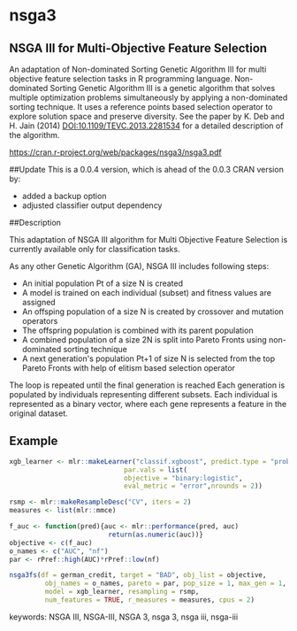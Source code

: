 # nsga3
## NSGA III for Multi-Objective Feature Selection


An adaptation of Non-dominated Sorting Genetic Algorithm III for multi
objective feature selection tasks in R programming language.
Non-dominated Sorting Genetic Algorithm III is a genetic algorithm that solves multiple
optimization problems simultaneously by applying a non-dominated sorting
technique. It uses a reference points based selection operator to explore
solution space and preserve diversity. See the paper by K. Deb and
H. Jain (2014) <DOI:10.1109/TEVC.2013.2281534> for a detailed description of the algorithm.

https://cran.r-project.org/web/packages/nsga3/nsga3.pdf


##Update
This is a 0.0.4 version, which is ahead of the 0.0.3 CRAN version by:
* added a backup option
* adjusted classifier output dependency 

##Description

This adaptation of NSGA III algorithm for Multi Objective Feature Selection is currently
available only for classification tasks.

As any other Genetic Algorithm (GA), NSGA III includes following steps:
* An initial population Pt of a size N is created
* A model is trained on each individual (subset) and fitness values are assigned
* An offsping population of a size N is created by crossover and mutation operators
* The offspring population is combined with its parent population
* A combined population of a size 2N is split into Pareto Fronts using non-dominated sorting technique
* A next generation's population Pt+1 of size N is selected from the top Pareto Fronts with help of elitism based selection operator

The loop is repeated until the final generation is reached
Each generation is populated by individuals representing different subsets.
Each individual is represented as a binary vector, where each gene represents a feature in the original dataset.

## Example
```R
xgb_learner <- mlr::makeLearner("classif.xgboost", predict.type = "prob",
                             par.vals = list(
                             objective = "binary:logistic",
                             eval_metric = "error",nrounds = 2))

rsmp <- mlr::makeResampleDesc("CV", iters = 2)
measures <- list(mlr::mmce)

f_auc <- function(pred){auc <- mlr::performance(pred, auc)
                         return(as.numeric(auc))}
objective <- c(f_auc)
o_names <- c("AUC", "nf")
par <- rPref::high(AUC)*rPref::low(nf)

nsga3fs(df = german_credit, target = "BAD", obj_list = objective,
         obj_names = o_names, pareto = par, pop_size = 1, max_gen = 1,
         model = xgb_learner, resampling = rsmp,
         num_features = TRUE, r_measures = measures, cpus = 2)
```

keywords: NSGA III, NSGA-III, NSGA 3, nsga 3, nsga iii, nsga-iii
